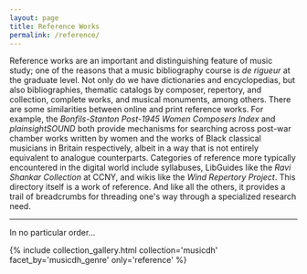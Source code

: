 ```yaml
---
layout: page
title: Reference Works
permalink: /reference/
---
```


Reference works are an important and distinguishing feature of music study; one of the reasons that a music bibliography course is *de rigueur* at the graduate level. Not only do we have dictionaries and encyclopedias, but also bibliographies, thematic catalogs by composer, repertory, and collection, complete works, and musical monuments, among others. There are some similarities between online and print reference works. For example, the _Bonfils-Stanton Post-1945 Women Composers Index_ and _plainsightSOUND_ both provide mechanisms for searching across post-war chamber works written by women and the works of Black classical musicians in Britain respectively, albeit in a way that is not entirely equivalent to analogue counterparts. Categories of reference more typically encountered in the digital world include syllabuses, LibGuides like the _Ravi Shankar Collection_ at CCNY, and wikis like the _Wind Repertory Project_. This directory itself is a work of reference. And like all the others, it provides a trail of breadcrumbs for threading one's way through a specialized research need.

---

In no particular order... 

{% include collection_gallery.html  collection='musicdh' facet_by='musicdh_genre' only='reference' %}